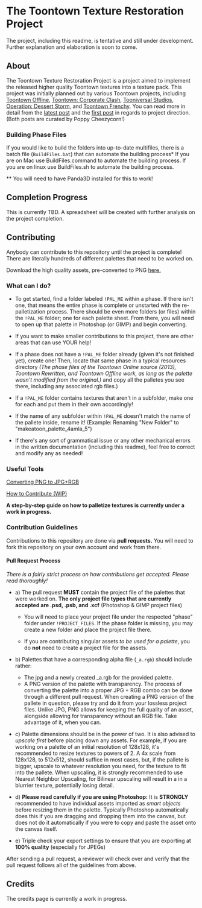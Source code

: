# The Toontown Texture Restoration Project

The project, including this readme, is tentative and still under development. Further explanation and elaboration is soon to come. 

## About
The Toontown Texture Restoration Project is a project aimed to implement the released higher quality Toontown textures into a texture pack. This project was initially planned out by various Toontown projects, including [Toontown Offline](https://ttoffline.com), [Toontown: Corporate Clash](https://corporateclash.net), [Tooniversal Studios](https://tooniversal.com), [Operation: Dessert Storm](https://opdessertstorm.com), and [Toontown Frenchy](https://toontownfrenchy.fr).
You can read more in detail from the [latest post](https://www.reddit.com/r/Toontown/comments/hpnoqj/the_first_release_of_the_source_quality_toontown/) and the [first post](https://www.reddit.com/r/Toontown/comments/h0zmdo/psa_in_regards_to_getting_the_toontown_online_hd/) in regards to project direction. (Both posts are curated by Poppy Cheezycorn!)

### Building Phase Files
If you would like to build the folders into up-to-date multifiles, there is a batch file (``BuildFiles.bat``) that can automate the building process*
If you are on Mac use BuildFiles.command to automate the building process. If you are on linux use BuildFiles.sh to automate the building process.

** You will need to have Panda3D installed for this to work!

## Completion Progress
This is currently TBD. A spreadsheet will be created with further analysis on the project completion.

## Contributing

Anybody can contribute to this repository until the project is complete! There are literally hundreds of different palettes that need to be worked on. 

Download the high quality assets, pre-converted to PNG [here.](https://drive.google.com/file/d/1vXA-7tqWvDlffZonwvI82_RA1FRx1gL3/view)

### What can I do?

 * To get started, find a folder labeled ``!PAL_ME`` within a phase. If there isn't one, that means the entire phase is complete or unstarted with the re-palletization process. There should be even more folders (or files) within the ``!PAL_ME`` folder; one for each palette sheet. From there, you will need to open up that palette in Photoshop (or GIMP) and begin converting.
 
 * If you want to make smaller contributions to this project, there are other areas that can use YOUR help!
  * If a phase does not have a ``!PAL_ME`` folder already (given it's not finished yet), create one! Then, locate that same phase in a typical resources directory *(The phase files of the Toontown Online source (2013), Toontown Rewritten, and Toontown Offline work, as long as the palette wasn't modified from the original.)* and copy all the palletes you see there, including any associated rgb files.)
  * If a ``!PAL_ME`` folder contains textures that aren't in a subfolder, make one for each and put them in their own accordingly! 
  * If the name of any subfolder within ``!PAL_ME`` doesn't match the name of the pallete inside, rename it! (Example: Renaming "New Folder" to "makeatoon_palette_4amla_5")
  * If there's any sort of grammatical issue or any other mechanical errors in the written documentation (including this readme), feel free to correct and modify any as needed!
  

### Useful Tools
[Converting PNG to JPG+RGB](https://github.com/Toontown-Texture-Restoration/Toontown-Texture-Restoration/wiki/Converting-PNG-Files-to-JPG-RGB)

[How to Contribute (WIP)](https://github.com/Toontown-Texture-Restoration/Toontown-Texture-Restoration/wiki/How-to-Contribute:-A-Step-by-Step-Guide)

**A step-by-step guide on how to palletize textures is currently under a work in progress.** 

### Contribution Guidelines

Contributions to this repository are done via **pull requests.** You will need to fork this repository on your own account and work from there.

#### Pull Request Process

*There is a fairly strict process on how contributions get accepted. Please read thoroughly!* 

* a) The pull request **MUST** contain the project file of the palettes that were worked on.
**The only project file types that are currently accepted are .psd, .psb, and .xcf** (Photoshop & GIMP project files) 
  * You will need to place your project file under the respected "phase" folder under ``!PROJECT_FILES``. If the phase folder is missing, you may create a new folder and place the project file there.

  * If you are contributing singular assets *to be used for a palette*, you do **not** need to create a project file for the assets.

* b) Palettes that have a corresponding alpha file (``_a.rgb``) should include rather:
   * The jpg and a newly created _a.rgb for the provided palette.
   * A PNG version of the palette with transparency. The process of converting the palette into a proper JPG + RGB combo can be done through a different pull request. When creating a PNG version of the pallete in question, please try and do it from your lossless project files. Unlike JPG, PNG allows for keeping the full quality of an asset, alongside allowing for transparency without an RGB file. Take advantage of it, when you can.

* c) Palette dimensions should be in the power of two. It is also  advised to *upscale first* before placing down any assets. For example, if you are working on a palette of an initial resolution of 128x128, it's recommended to resize textures to powers of 2. A 4x scale from 128x128, to 512x512, should suffice in most cases, but, if the pallete is bigger, upscale to whatever resolution you need, for the texture to fit into the pallete. When upscaling, it is strongly recommended to use Nearest Neighbor Upscaling, for Bilinear upscaling will result in a in a blurrier texture, potentially losing detail.

* d) **Please read carefully if you are using Photoshop:** It is __STRONGLY__ recommended to have individual assets imported as *smart objects* before resizing them in the palette. Typically Photoshop automatically does this if you are dragging and dropping them into the canvas, but does not do it automatically if you were to copy and paste the asset onto the canvas itself.

* e) Triple check your export settings to ensure that you are exporting at **100% quality** (especially for JPEGs)

After sending a pull request, a reviewer will check over and verify that the pull request follows all of the guidelines from above.

## Credits

The credits page is currently a work in progress.

